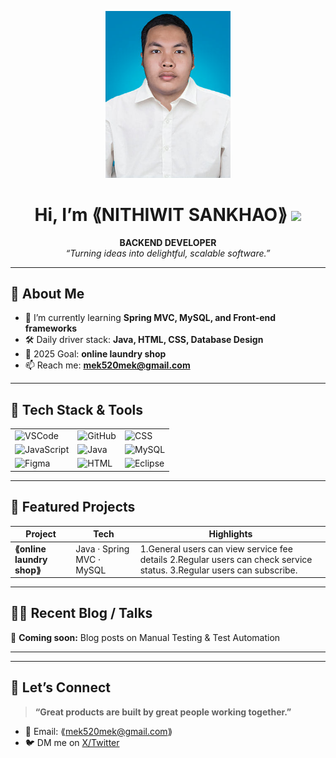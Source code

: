 <!-- Banner / Cover -->
<p align="center">
  <img src="https://github.com/mek0011/Portfolio/blob/main/1a5ae22b-7568-46b8-9e6d-c9bd521db934%20(1).jpg"
       alt="Banner Image"
       width="200"
</p>


<h1 align="center">Hi, I’m ⟪NITHIWIT SANKHAO⟫ <img height="30" src="![1a5ae22b-7568-46b8-9e6d-c9bd521db934](https://github.com/user-attachments/assets/cc19a28d-252f-40b7-ac98-79988d22ce40)
" /></h1>

<p align="center">
  <strong> BACKEND DEVELOPER</strong><br/>
  <em>“Turning ideas into delightful, scalable software.”</em>
</p>

---

## 🚀 About Me
- 🌱  I’m currently learning **Spring MVC, MySQL, and Front-end frameworks**  
- 🛠  Daily driver stack: **Java, HTML, CSS, Database Design**  
- 🎯  2025 Goal: **online laundry shop**  
- 📫  Reach me: **mek520mek@gmail.com**

---

## 🧰 Tech Stack & Tools
<div align="center">
 <table align="center">
  <tr>
    <td><img src="https://skillicons.dev/icons?i=vscode" alt="VSCode"/></td>
    <td><img src="https://skillicons.dev/icons?i=github" alt="GitHub"/></td>
    <td><img src="https://skillicons.dev/icons?i=css" alt="CSS"/></td>
  </tr>
  <tr>
    <td><img src="https://skillicons.dev/icons?i=js" alt="JavaScript"/></td>
    <td><img src="https://skillicons.dev/icons?i=java" alt="Java"/></td>
    <td><img src="https://skillicons.dev/icons?i=mysql" alt="MySQL"/></td>
  </tr>
  <tr>
    <td><img src="https://skillicons.dev/icons?i=figma" alt="Figma"/></td>
    <td><img src="https://skillicons.dev/icons?i=html" alt="HTML"/></td>
    <td><img src="https://skillicons.dev/icons?i=eclipse" alt="Eclipse"/></td>
  </tr>
</table>

</div>

---

## 📌 Featured Projects
| Project | Tech | Highlights |
|---------|------|-----------|
| **⟪online laundry shop⟫** | Java · Spring MVC · MySQL | 1.General users can view service fee details 2.Regular users can check service status. 3.Regular users can subscribe.


---

## ✍🏻 Recent Blog / Talks
<!-- GH Action can automate this section; placeholder for manual list -->
🚧 **Coming soon:** Blog posts on Manual Testing & Test Automation

---



---

## 🤝 Let’s Connect
> **“Great products are built by great people working together.”**

- 💌 Email: ⟪mek520mek@gmail.com⟫    
- 🐦 DM me on [X/Twitter](⟪url⟫)


